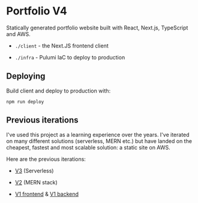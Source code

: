 # Portfolio V4

Statically generated portfolio website built with React, Next.js, TypeScript and AWS.

-   `./client` - the Next.JS frontend client

-   `./infra` - Pulumi IaC to deploy to production

## Deploying

Build client and deploy to production with:

```
npm run deploy
```

## Previous iterations

I've used this project as a learning experience over the years.
I've iterated on many different solutions (serverless, MERN etc.) but have landed on the cheapest, fastest and most scalable solution: a static site on AWS.

Here are the previous iterations:

-   [V3](https://github.com/nicholascannon/portfolio-v3) (Serverless)

-   [V2](https://github.com/nicholascannon/portfolio2.0) (MERN stack)

-   [V1 frontend](https://github.com/nicholascannon/portfolio) & [V1 backend](https://github.com/nicholascannon/portfolio-backend)
